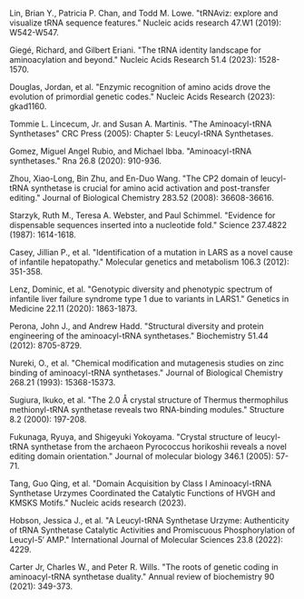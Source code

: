 
Lin, Brian Y., Patricia P. Chan, and Todd M. Lowe. "tRNAviz: explore and visualize tRNA sequence features." Nucleic acids research 47.W1 (2019): W542-W547.

Giegé, Richard, and Gilbert Eriani. "The tRNA identity landscape for aminoacylation and beyond." Nucleic Acids Research 51.4 (2023): 1528-1570.


Douglas, Jordan, et al. "Enzymic recognition of amino acids drove the evolution of primordial genetic codes." Nucleic Acids Research (2023): gkad1160.


Tommie L. Lincecum, Jr. and Susan A. Martinis. "The Aminoacyl-tRNA Synthetases" CRC Press (2005): Chapter 5: Leucyl-tRNA Synthetases.



Gomez, Miguel Angel Rubio, and Michael Ibba. "Aminoacyl-tRNA synthetases." Rna 26.8 (2020): 910-936.






Zhou, Xiao-Long, Bin Zhu, and En-Duo Wang. "The CP2 domain of leucyl-tRNA synthetase is crucial for amino acid activation and post-transfer editing." Journal of Biological Chemistry 283.52 (2008): 36608-36616.



Starzyk, Ruth M., Teresa A. Webster, and Paul Schimmel. "Evidence for dispensable sequences inserted into a nucleotide fold." Science 237.4822 (1987): 1614-1618.



Casey, Jillian P., et al. "Identification of a mutation in LARS as a novel cause of infantile hepatopathy." Molecular genetics and metabolism 106.3 (2012): 351-358.

Lenz, Dominic, et al. "Genotypic diversity and phenotypic spectrum of infantile liver failure syndrome type 1 due to variants in LARS1." Genetics in Medicine 22.11 (2020): 1863-1873.


Perona, John J., and Andrew Hadd. "Structural diversity and protein engineering of the aminoacyl-tRNA synthetases." Biochemistry 51.44 (2012): 8705-8729.




Nureki, O., et al. "Chemical modification and mutagenesis studies on zinc binding of aminoacyl-tRNA synthetases." Journal of Biological Chemistry 268.21 (1993): 15368-15373.





Sugiura, Ikuko, et al. "The 2.0 Å crystal structure of Thermus thermophilus methionyl-tRNA synthetase reveals two RNA-binding modules." Structure 8.2 (2000): 197-208.



Fukunaga, Ryuya, and Shigeyuki Yokoyama. "Crystal structure of leucyl-tRNA synthetase from the archaeon Pyrococcus horikoshii reveals a novel editing domain orientation." Journal of molecular biology 346.1 (2005): 57-71.






Tang, Guo Qing, et al. "Domain Acquisition by Class I Aminoacyl-tRNA Synthetase Urzymes Coordinated the Catalytic Functions of HVGH and KMSKS Motifs." Nucleic acids research (2023).



Hobson, Jessica J., et al. "A Leucyl-tRNA Synthetase Urzyme: Authenticity of tRNA Synthetase Catalytic Activities and Promiscuous Phosphorylation of Leucyl-5′ AMP." International Journal of Molecular Sciences 23.8 (2022): 4229.



Carter Jr, Charles W., and Peter R. Wills. "The roots of genetic coding in aminoacyl-tRNA synthetase duality." Annual review of biochemistry 90 (2021): 349-373.

